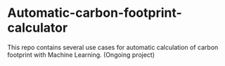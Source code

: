 # Automatic-carbon-footprint-calculator
This repo contains several use cases for automatic calculation of carbon footprint with Machine Learning. 
(Ongoing project)
